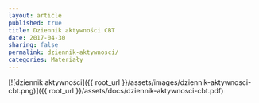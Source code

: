 ```yaml
---
layout: article
published: true
title: Dziennik aktywności CBT
date: 2017-04-30
sharing: false
permalink: dziennik-aktywnosci/
categories: Materiały
---
```


[![dziennik aktywności]({{ root_url }}/assets/images/dziennik-aktywnosci-cbt.png)]({{ root_url }}/assets/docs/dziennik-aktywnosci-cbt.pdf)
